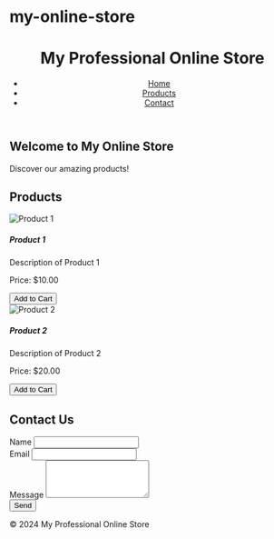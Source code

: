 # my-online-store
<!DOCTYPE html>
<html lang="en">
<head>
    <meta charset="UTF-8">
    <meta name="viewport" content="width=device-width, initial-scale=1.0">
    <title>My Professional Online Store</title>
    <link href="https://cdn.jsdelivr.net/npm/bootstrap@5.3.0-alpha1/dist/css/bootstrap.min.css" rel="stylesheet">
    <link rel="stylesheet" href="styles.css">
</head>
<body>
    <header class="bg-dark text-white py-3">
        <div class="container">
            <div class="d-flex justify-content-between align-items-center">
                <h1 class="h3">My Professional Online Store</h1>
                <nav>
                    <ul class="nav">
                        <li class="nav-item"><a class="nav-link text-white" href="#home">Home</a></li>
                        <li class="nav-item"><a class="nav-link text-white" href="#products">Products</a></li>
                        <li class="nav-item"><a class="nav-link text-white" href="#contact">Contact</a></li>
                    </ul>
                </nav>
            </div>
        </div>
    </header>
    <main class="py-5">
        <section id="home" class="container mb-5">
            <div class="text-center">
                <h2>Welcome to My Online Store</h2>
                <p class="lead">Discover our amazing products!</p>
            </div>
        </section>
        <section id="products" class="container mb-5">
            <h2 class="text-center mb-4">Products</h2>
            <div class="row">
                <div class="col-md-4 mb-4">
                    <div class="card">
                        <img src="https://via.placeholder.com/150" class="card-img-top" alt="Product 1">
                        <div class="card-body">
                            <h5 class="card-title">Product 1</h5>
                            <p class="card-text">Description of Product 1</p>
                            <p class="card-text">Price: $10.00</p>
                            <button class="btn btn-primary add-to-cart">Add to Cart</button>
                        </div>
                    </div>
                </div>
                <div class="col-md-4 mb-4">
                    <div class="card">
                        <img src="https://via.placeholder.com/150" class="card-img-top" alt="Product 2">
                        <div class="card-body">
                            <h5 class="card-title">Product 2</h5>
                            <p class="card-text">Description of Product 2</p>
                            <p class="card-text">Price: $20.00</p>
                            <button class="btn btn-primary add-to-cart">Add to Cart</button>
                        </div>
                    </div>
                </div>
            </div>
        </section>
        <section id="contact" class="container">
            <h2 class="text-center mb-4">Contact Us</h2>
            <form id="contact-form" class="mx-auto" style="max-width: 600px;">
                <div class="mb-3">
                    <label for="name" class="form-label">Name</label>
                    <input type="text" class="form-control" id="name" name="name" required>
                </div>
                <div class="mb-3">
                    <label for="email" class="form-label">Email</label>
                    <input type="email" class="form-control" id="email" name="email" required>
                </div>
                <div class="mb-3">
                    <label for="message" class="form-label">Message</label>
                    <textarea class="form-control" id="message" name="message" rows="4" required></textarea>
                </div>
                <button type="submit" class="btn btn-primary">Send</button>
            </form>
        </section>
    </main>
    <footer class="bg-dark text-white py-3">
        <div class="container text-center">
            <p>&copy; 2024 My Professional Online Store</p>
        </div>
    </footer>
    <script src="https://cdn.jsdelivr.net/npm/bootstrap@5.3.0-alpha1/dist/js/bootstrap.bundle.min.js"></script>
    <script src="scripts.js"></script>
</body>
</html>
